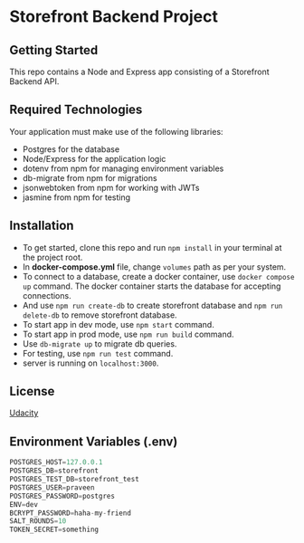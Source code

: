 # Storefront Backend Project

## Getting Started

This repo contains a Node and Express app consisting of a Storefront Backend API. 

## Required Technologies
Your application must make use of the following libraries:
- Postgres for the database
- Node/Express for the application logic
- dotenv from npm for managing environment variables
- db-migrate from npm for migrations
- jsonwebtoken from npm for working with JWTs
- jasmine from npm for testing
## Installation
- To get started, clone this repo and run `npm install` in your terminal at the project root.
- In **docker-compose.yml** file, change `volumes` path as per your system.
- To connect to a database, create a docker container, use `docker compose up` command. The docker container starts the database for accepting connections.
- And use `npm run create-db` to create storefront database and `npm run delete-db` to remove storefront database.
- To start app in dev mode, use `npm start` command.
- To start app in prod mode, use `npm run build` command.
- Use `db-migrate up` to migrate db queries.
- For testing, use `npm run test` command.
- server is running on `localhost:3000`.

## License
[Udacity](LICENSE)

## Environment Variables (.env)

```javascript
POSTGRES_HOST=127.0.0.1
POSTGRES_DB=storefront
POSTGRES_TEST_DB=storefront_test
POSTGRES_USER=praveen
POSTGRES_PASSWORD=postgres
ENV=dev
BCRYPT_PASSWORD=haha-my-friend
SALT_ROUNDS=10
TOKEN_SECRET=something
```
